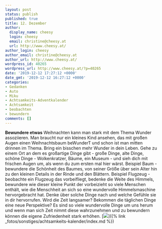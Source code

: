 ```yaml
---
layout: post
status: publish
published: true
title: 12. Dezember
author:
  display_name: cheesy
  login: cheesy
  email: christine@cheesy.at
  url: http://www.cheesy.at/
author_login: cheesy
author_email: christine@cheesy.at
author_url: http://www.cheesy.at/
wordpress_id: 40265
wordpress_url: http://www.cheesy.at/?p=40265
date: '2019-12-12 17:27:12 +0000'
date_gmt: '2019-12-12 16:27:12 +0000'
categories:
- Gedanken
- Auto
- Miku
- Achtsamkeits-Adventkalender
- Achtsamkeit
- beobachten
- bewundern
comments: []
---
```

 **Bewundere etwas**
Weihnachten kann man stark mit dem Thema Wunder assoziieren. Man braucht nur ein kleines Kind ansehen, das mit großen Augen einen Weihnachtsbaum beWunderT und schon ist man mitten drinnen im Thema.
Bring ein bisschen mehr Wunder in dein Leben. Gehe zu einem Ort an dem es großartige Dinge gibt - große Dinge, alte Dinge, schöne Dinge - Wolkenkratzer, Bäume, ein Museum - und sieh dich mit frischen Augen um, als wenn du zum ersten mal hier wärst.
Beispiel Baum - bewundere die Schönheit des Baumes, von seiner Größe über sein Alter hin zu den kleinen Details in der Rinde und den Blättern.
Beispiel Flugzeug - beobachte ein Flugzeug das vorbeifliegt, bedenke die Weite des Himmels, bewundere wie dieser kleine Punkt der vorbeizieht so viele Menschen enthält, wie die Menschheit an sich so eine wundervolle Himmelsmaschine hervorgebracht hat.
Denke über solche Dinge nach und welche Gefühle sie in dir hervorrufen. Wird die Zeit langsamer? Bekommen die täglichen Dinge eine neue Perspektive?
Es sind so viele wundervolle Dinge um uns herum und wenn man sich Zeit nimmt diese wahrzunehmen und zu bewundern können die eigene Zufriedenheit stark erhöhen.
[![](http://www.cheesy.at/download/Mindfulness-12.gif)]({% link _fotos/sonstiges/achtsamkeits-kalender/index.md %})

